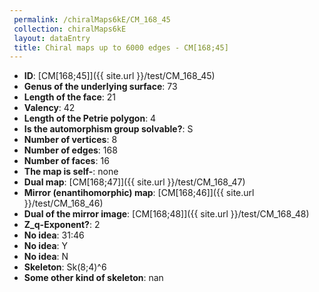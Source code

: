 ```yaml
--- 
 permalink: /chiralMaps6kE/CM_168_45 
 collection: chiralMaps6kE
 layout: dataEntry
 title: Chiral maps up to 6000 edges - CM[168;45]
---
```


- **ID**: [CM[168;45]]({{ site.url }}/test/CM_168_45)
- **Genus of the underlying surface**: 73
- **Length of the face**: 21
- **Valency**: 42
- **Length of the Petrie polygon**: 4
- **Is the automorphism group solvable?**: S
- **Number of vertices**: 8
- **Number of edges**: 168
- **Number of faces**: 16
- **The map is self-**: none
- **Dual map**: [CM[168;47]]({{ site.url }}/test/CM_168_47)
- **Mirror (enantihomorphic) map**: [CM[168;46]]({{ site.url }}/test/CM_168_46)
- **Dual of the mirror image**: [CM[168;48]]({{ site.url }}/test/CM_168_48)
- **Z_q-Exponent?**: 2
- **No idea**:  31:46
- **No idea**: Y
- **No idea**: N
- **Skeleton**: Sk(8;4)^6
- **Some other kind of skeleton**: nan
